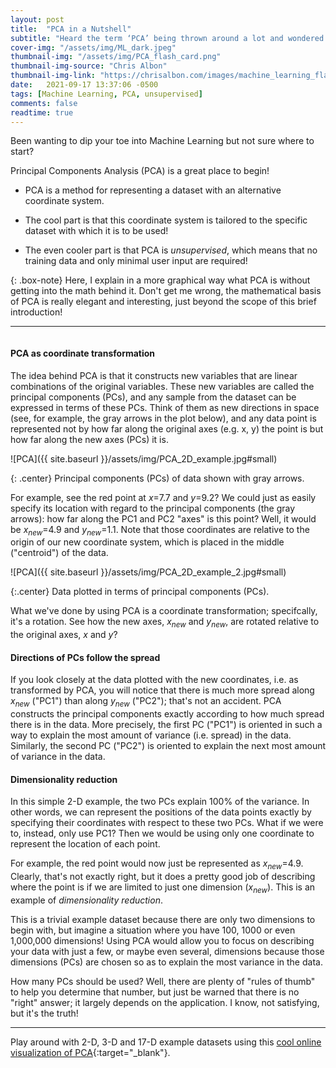 ```yaml
---
layout: post
title:  "PCA in a Nutshell"
subtitle: "Heard the term ‘PCA’ being thrown around a lot and wondered what all the fuss is about?"
cover-img: "/assets/img/ML_dark.jpeg"
thumbnail-img: "/assets/img/PCA_flash_card.png"
thumbnail-img-source: "Chris Albon"
thumbnail-img-link: "https://chrisalbon.com/images/machine_learning_flashcards/Principal_Component_Analysis_print.png"
date:   2021-09-17 13:37:06 -0500
tags: [Machine Learning, PCA, unsupervised]
comments: false
readtime: true
---
```


Been wanting to dip your toe into Machine Learning but not sure where to start?

Principal Components Analysis (PCA) is a great place to begin!

* PCA is a method for representing a dataset with an alternative coordinate system.

* The cool part is that this coordinate system is tailored to the specific dataset with which it is to be used!

* The even cooler part is that PCA is _unsupervised_, which means that no training data and only minimal user input are required! 

{: .box-note}
Here, I explain in a more graphical way what PCA is without getting into the math behind it. Don't get me wrong, the mathematical basis of PCA is really elegant and interesting, just beyond the scope of this brief introduction!

--- 
<pre></pre>

#### PCA as coordinate transformation

The idea behind PCA is that it constructs new variables that are linear combinations of the original variables. These new variables are called the principal components (PCs), and any sample from the dataset can be expressed in terms of these PCs. Think of them as new directions in space (see, for example, the gray arrows in the plot below), and any data point is represented not by how far along the original axes (e.g. x, y) the point is but how far along the new axes (PCs) it is.

![PCA]({{ site.baseurl }}/assets/img/PCA_2D_example.jpg#small)

{: .center}
Principal components (PCs) of data shown with gray arrows.

For example, see the red point at $x$=7.7 and $y$=9.2? We could just as easily specify its location with regard to the principal components (the gray arrows): how far along the PC1 and PC2 "axes" is this point? Well, it would be $x_{new}$=4.9 and $y_{new}$=1.1. Note that those coordinates are relative to the origin of our new coordinate system, which is placed in the middle ("centroid") of the data.

![PCA]({{ site.baseurl }}/assets/img/PCA_2D_example_2.jpg#small)

{:.center}
Data plotted in terms of principal components (PCs).

What we've done by using PCA is a coordinate transformation; specifcally, it's a rotation. See how the new axes, $x_{new}$ and $y_{new}$, are rotated relative to the original axes, $x$ and $y$?

#### Directions of PCs follow the spread

If you look closely at the data plotted with the new coordinates, i.e. as transformed by PCA, you will notice that there is much more spread along $x_{new}$ ("PC1") than along $y_{new}$ ("PC2"); that's not an accident. PCA constructs the principal components exactly according to how much spread there is in the data. More precisely, the first PC ("PC1") is oriented in such a way to explain the most amount of variance (i.e. spread) in the data. Similarly, the second PC ("PC2") is oriented to explain the next most amount of variance in the data.

#### Dimensionality reduction

In this simple 2-D example, the two PCs explain 100% of the variance. In other words, we can represent the positions of the data points exactly by specifying their coordinates with respect to these two PCs. What if we were to, instead, only use PC1? Then we would be using only one coordinate to represent the location of each point.

For example, the red point would now just be represented as $x_{new}$=4.9. Clearly, that's not exactly right, but it does a pretty good job of describing where the point is if we are limited to just one dimension ($x_{new}$). This is an example of _dimensionality reduction_.

This is a trivial example dataset because there are only two dimensions to begin with, but imagine a situation where you have 100, 1000 or even 1,000,000 dimensions! Using PCA would allow you to focus on describing your data with just a few, or maybe even several, dimensions because those dimensions (PCs) are chosen so as to explain the most variance in the data.

How many PCs should be used? Well, there are plenty of "rules of thumb" to help you determine that number, but just be warned that there is no "right" answer; it largely depends on the application. I know, not satisfying, but it's the truth!

---

Play around with 2-D, 3-D and 17-D example datasets using this [cool online visualization of PCA](https://setosa.io/ev/principal-component-analysis/){:target="_blank"}.
